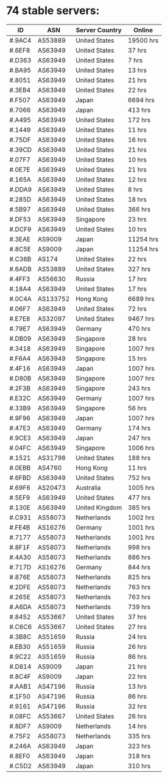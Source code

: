 # 74 stable servers:

| ID | ASN | Server Country | Online |
| ------ | ------ | ------ | ------ |
| #.9AC4 | AS53889 | United States | 19500 hrs |
| #.6EF8 | AS63949 | United States | 37 hrs |
| #.D363 | AS63949 | United States | 7 hrs |
| #.BA95 | AS63949 | United States | 13 hrs |
| #.8051 | AS63949 | United States | 21 hrs |
| #.3EB4 | AS63949 | United States | 22 hrs |
| #.F507 | AS63949 | Japan | 6694 hrs |
| #.7066 | AS63949 | Japan | 413 hrs |
| #.A495 | AS63949 | United States | 172 hrs |
| #.1449 | AS63949 | United States | 11 hrs |
| #.75DF | AS63949 | United States | 16 hrs |
| #.39CD | AS63949 | United States | 21 hrs |
| #.07F7 | AS63949 | United States | 10 hrs |
| #.0E7E | AS63949 | United States | 21 hrs |
| #.165A | AS63949 | United States | 12 hrs |
| #.DDA9 | AS63949 | United States | 8 hrs |
| #.285D | AS63949 | United States | 18 hrs |
| #.5B97 | AS63949 | United States | 366 hrs |
| #.DF53 | AS63949 | Singapore | 23 hrs |
| #.DCF9 | AS63949 | United States | 10 hrs |
| #.3EAE | AS9009 | Japan | 11254 hrs |
| #.8C5E | AS9009 | Japan | 11254 hrs |
| #.C36B | AS174 | United States | 22 hrs |
| #.6ADB | AS53889 | United States | 327 hrs |
| #.4FF3 | AS56630 | Russia | 17 hrs |
| #.18A4 | AS63949 | United States | 17 hrs |
| #.0C4A | AS133752 | Hong Kong | 6689 hrs |
| #.06F7 | AS63949 | United States | 72 hrs |
| #.E7E8 | AS32097 | United States | 9467 hrs |
| #.79E7 | AS63949 | Germany | 470 hrs |
| #.DB09 | AS63949 | Singapore | 28 hrs |
| #.3418 | AS63949 | Singapore | 1007 hrs |
| #.F6A4 | AS63949 | Singapore | 15 hrs |
| #.4F16 | AS63949 | Japan | 1007 hrs |
| #.D80B | AS63949 | Singapore | 1007 hrs |
| #.2F3B | AS63949 | Singapore | 243 hrs |
| #.E32C | AS63949 | Germany | 1007 hrs |
| #.33B9 | AS63949 | Singapore | 56 hrs |
| #.9F96 | AS63949 | Japan | 1007 hrs |
| #.47E3 | AS63949 | Germany | 174 hrs |
| #.9CE3 | AS63949 | Japan | 247 hrs |
| #.04FC | AS63949 | Singapore | 1006 hrs |
| #.1521 | AS31798 | United States | 188 hrs |
| #.0EBB | AS4760 | Hong Kong | 11 hrs |
| #.6FBD | AS63949 | United States | 752 hrs |
| #.69F6 | AS20473 | Australia | 1005 hrs |
| #.5EF9 | AS63949 | United States | 477 hrs |
| #.130E | AS63949 | United Kingdom | 385 hrs |
| #.C931 | AS58073 | Netherlands | 1002 hrs |
| #.FE4B | AS16276 | Germany | 1001 hrs |
| #.7177 | AS58073 | Netherlands | 1001 hrs |
| #.8F1F | AS58073 | Netherlands | 998 hrs |
| #.4A30 | AS58073 | Netherlands | 886 hrs |
| #.717D | AS16276 | Germany | 844 hrs |
| #.876E | AS58073 | Netherlands | 825 hrs |
| #.2DFE | AS58073 | Netherlands | 763 hrs |
| #.265E | AS58073 | Netherlands | 763 hrs |
| #.A6DA | AS58073 | Netherlands | 739 hrs |
| #.8452 | AS53667 | United States | 37 hrs |
| #.C6C6 | AS53667 | United States | 27 hrs |
| #.3B8C | AS51659 | Russia | 24 hrs |
| #.EB30 | AS51659 | Russia | 26 hrs |
| #.9C22 | AS51659 | Russia | 86 hrs |
| #.D814 | AS9009 | Japan | 21 hrs |
| #.8C4F | AS9009 | Japan | 22 hrs |
| #.AAB1 | AS47196 | Russia | 13 hrs |
| #.1F50 | AS47196 | Russia | 86 hrs |
| #.9161 | AS47196 | Russia | 32 hrs |
| #.08FC | AS53667 | United States | 26 hrs |
| #.8DF7 | AS9009 | Netherlands | 14 hrs |
| #.75F2 | AS58073 | Netherlands | 335 hrs |
| #.246A | AS63949 | Japan | 323 hrs |
| #.8EF0 | AS63949 | Japan | 318 hrs |
| #.C5D2 | AS63949 | Japan | 310 hrs |

